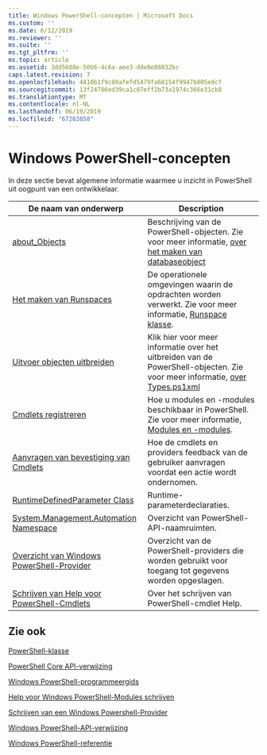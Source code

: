 ```yaml
---
title: Windows PowerShell-concepten | Microsoft Docs
ms.custom: ''
ms.date: 6/12/2019
ms.reviewer: ''
ms.suite: ''
ms.tgt_pltfrm: ''
ms.topic: article
ms.assetid: 3dd5608e-50b6-4c6a-aee3-dde0e86032bc
caps.latest.revision: 7
ms.openlocfilehash: 4410b1f9c80afefd5479fa68154f9947b805edcf
ms.sourcegitcommit: 13f24786ed39ca1c07eff2b73a1974c366e31cb8
ms.translationtype: MT
ms.contentlocale: nl-NL
ms.lasthandoff: 06/19/2019
ms.locfileid: "67263858"
---
```

# <a name="windows-powershell-concepts"></a>Windows PowerShell-concepten

In deze sectie bevat algemene informatie waarmee u inzicht in PowerShell uit oogpunt van een ontwikkelaar.

|De naam van onderwerp|Description|
|----------------|-----------------|
|[about_Objects](/powershell/module/microsoft.powershell.core/about/about_objects)|Beschrijving van de PowerShell-objecten. Zie voor meer informatie, [over het maken van databaseobject](/powershell/module/microsoft.powershell.core/about/about_object_creation)|
|[Het maken van Runspaces](../hosting/creating-runspaces.md)|De operationele omgevingen waarin de opdrachten worden verwerkt. Zie voor meer informatie, [Runspace klasse](/dotnet/api/system.management.automation.runspaces.runspace).|
|[Uitvoer objecten uitbreiden](../cmdlet/extending-output-objects.md)|Klik hier voor meer informatie over het uitbreiden van de PowerShell-objecten. Zie voor meer informatie, [over Types.ps1xml](/powershell/module/microsoft.powershell.core/about/about_types.ps1xml)|
|[Cmdlets registreren](../cmdlet/registering-cmdlets.md)|Hoe u modules en -modules beschikbaar in PowerShell. Zie voor meer informatie, [Modules en -modules](../cmdlet/modules-and-snap-ins.md).|
|[Aanvragen van bevestiging van Cmdlets](../cmdlet/requesting-confirmation-from-cmdlets.md)|Hoe de cmdlets en providers feedback van de gebruiker aanvragen voordat een actie wordt ondernomen.|
|[RuntimeDefinedParameter Class](/dotnet/api/system.management.automation.runtimedefinedparameter)|Runtime-parameterdeclaraties.|
|[System.Management.Automation Namespace](/dotnet/api/System.Management.Automation)|Overzicht van PowerShell-API-naamruimten.|
|[Overzicht van Windows PowerShell-Provider](../provider/windows-powershell-provider-overview.md)|Overzicht van de PowerShell-providers die worden gebruikt voor toegang tot gegevens worden opgeslagen.|
|[Schrijven van Help voor PowerShell-Cmdlets](../help/writing-help-for-windows-powershell-cmdlets.md)|Over het schrijven van PowerShell-cmdlet Help.|

## <a name="see-also"></a>Zie ook

[PowerShell-klasse](/dotnet/api/system.management.automation.powershell)

[PowerShell Core API-verwijzing](/dotnet/api/?view=pscore-6.2.0)

[Windows PowerShell-programmeergids](windows-powershell-programmer-s-guide.md)

[Help voor Windows PowerShell-Modules schrijven](../module/writing-help-for-windows-powershell-modules.md)

[Schrijven van een Windows Powershell-Provider](../provider/writing-a-windows-powershell-provider.md)

[Windows PowerShell-API-verwijzing](/dotnet/api/?view=powershellsdk-1.1.0)

[Windows PowerShell-referentie](../windows-powershell-reference.md)